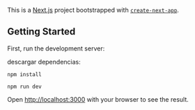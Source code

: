This is a [Next.js](https://nextjs.org) project bootstrapped with [`create-next-app`](https://nextjs.org/docs/app/api-reference/cli/create-next-app).

## Getting Started

First, run the development server:

descargar dependencias:
````
npm install
````

```ejecutar frontend
npm run dev

```

Open [http://localhost:3000](http://localhost:3000) with your browser to see the result.

